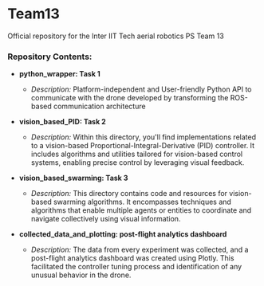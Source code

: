 # Team13

Official repository for the Inter IIT Tech aerial robotics PS Team 13

### Repository Contents:

- **python_wrapper: Task 1**
   - *Description:* Platform-independent and User-friendly Python API to communicate with the drone developed by transforming the ROS-based communication architecture

- **vision_based_PID: Task 2**
   - *Description:* Within this directory, you'll find implementations related to a vision-based Proportional-Integral-Derivative (PID) controller. It includes algorithms and utilities tailored for vision-based control systems, enabling precise control by leveraging visual feedback.

- **vision_based_swarming: Task 3**
   - *Description:* This directory contains code and resources for vision-based swarming algorithms. It encompasses techniques and algorithms that enable multiple agents or entities to coordinate and navigate collectively using visual information.
 
- **collected_data_and_plotting: post-flight analytics dashboard**
   - *Description:* The data from every experiment was collected, and a post-flight analytics dashboard was created using Plotly. This facilitated the controller tuning process and identification of any unusual behavior in the drone.
